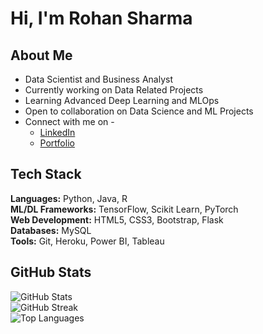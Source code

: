 # Hi, I'm Rohan Sharma

## About Me
- Data Scientist and Business Analyst
- Currently working on Data Related Projects
- Learning Advanced Deep Learning and MLOps
- Open to collaboration on Data Science and ML Projects
- Connect with me on -
  - [LinkedIn](https://linkedin.com/in/rohan-sharma-877a3119a/)
  - [Portfolio](https://rohansharma4050.github.io/Rohan-Portfolio/)

## Tech Stack
**Languages:** Python, Java, R  
**ML/DL Frameworks:** TensorFlow, Scikit Learn, PyTorch  
**Web Development:** HTML5, CSS3, Bootstrap, Flask  
**Databases:** MySQL  
**Tools:** Git, Heroku, Power BI, Tableau  

## GitHub Stats
![GitHub Stats](https://github-readme-stats.vercel.app/api?username=rohansharma4050&show_icons=true)  
![GitHub Streak](https://github-readme-streak-stats.herokuapp.com/?user=rohansharma4050)  
![Top Languages](https://github-readme-stats.vercel.app/api/top-langs/?username=rohansharma4050&layout=compact)  

